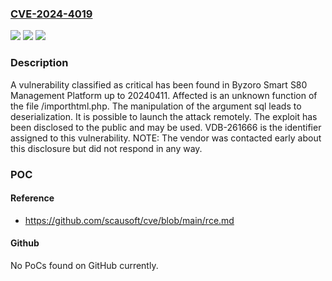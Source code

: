 ### [CVE-2024-4019](https://cve.mitre.org/cgi-bin/cvename.cgi?name=CVE-2024-4019)
![](https://img.shields.io/static/v1?label=Product&message=Smart%20S80%20Management%20Platform&color=blue)
![](https://img.shields.io/static/v1?label=Version&message=%3D%2020240411%20&color=brighgreen)
![](https://img.shields.io/static/v1?label=Vulnerability&message=CWE-502%20Deserialization&color=brighgreen)

### Description

A vulnerability classified as critical has been found in Byzoro Smart S80 Management Platform up to 20240411. Affected is an unknown function of the file /importhtml.php. The manipulation of the argument sql leads to deserialization. It is possible to launch the attack remotely. The exploit has been disclosed to the public and may be used. VDB-261666 is the identifier assigned to this vulnerability. NOTE: The vendor was contacted early about this disclosure but did not respond in any way.

### POC

#### Reference
- https://github.com/scausoft/cve/blob/main/rce.md

#### Github
No PoCs found on GitHub currently.

